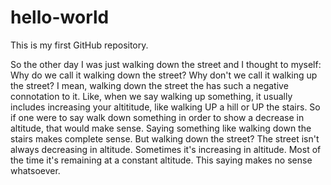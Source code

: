 # hello-world
This is my first GitHub repository.

So the other day I was just walking down the street and I thought to myself: Why do we call it walking down the street? Why don't we call
it walking up the street? I mean, walking down the street the has such a negative connotation to it. Like, when we say walking up 
something, it usually includes increasing your altititude, like walking UP a hill or UP the stairs. So if one were to say walk down 
something in order to show a decrease in altitude, that would make sense. Saying something like walking down the stairs makes complete 
sense. But walking down the street? The street isn't always decreasing in altitude. Sometimes it's increasing in altitude. Most of the
time it's remaining at a constant altitude. This saying makes no sense whatsoever.
